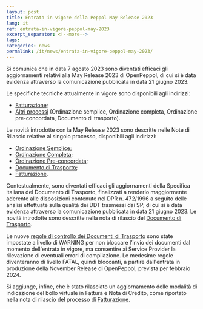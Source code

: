 ```yaml
---
layout: post
title: Entrata in vigore della Peppol May Release 2023
lang: it
ref: entrata-in-vigore-peppol-may-2023
excerpt_separator: <!--more-->
tags:
categories: news
permalink: /it/news/entrata-in-vigore-peppol-may-2023/
---
```

Si comunica che in data 7 agosto 2023 sono diventati efficaci gli aggiornamenti relativi alla May Release 2023 di OpenPeppol, di cui si è data evidenza attraverso la comunicazione pubblicata in data 21 giugno 2023.

Le specifiche tecniche attualmente in vigore sono disponibili agli indirizzi: 
 - [Fatturazione](https://peppol-docs.agid.gov.it/docs/my_index_fatt.jsp);
 - [Altri processi](https://peppol-docs.agid.gov.it/docs/my_index.jsp) (Ordinazione semplice, Ordinazione completa, Ordinazione pre-concordata, Documento di trasporto).
<!--more-->
Le novità introdotte con la May Release 2023 sono descritte nelle Note di Rilascio relative al singolo processo, disponibili agli indirizzi:
 - [Ordinazione Semplice](https://peppol-docs.agid.gov.it/docs/docs/ITA/others/guides/release-notes-it/3-order-only/main.html);
 - [Ordinazione Completa](https://peppol-docs.agid.gov.it/docs/docs/ITA/others/guides/release-notes-it/28-ordering/main.html);
 - [Ordinazione Pre-concordata](https://peppol-docs.agid.gov.it/docs/docs/ITA/others/guides/release-notes-it/42-orderagreement/main.html);
 - [Documento di Trasporto](https://peppol-docs.agid.gov.it/docs/docs/ITA/others/guides/release-notes-it/30-despatchadvice/main.html);
 - [Fatturazione](https://peppol-docs.agid.gov.it/docs/docs/ITA/invoice/guide/release-notes-it/main.html).
 
Contestualmente, sono diventati efficaci gli aggiornamenti della Specifica italiana del Documento di Trasporto, finalizzati a renderlo maggiormente aderente alle disposizioni contenute nel DPR n. 472/1996 a seguito delle analisi effettuate sulla qualità dei DDT trasmessi dai SP, di cui si è data evidenza attraverso la comunicazione pubblicata in data 21 giugno 2023. Le novità introdotte sono descritte nella nota di rilascio del [Documento di Trasporto](https://peppol-docs.agid.gov.it/docs/docs/ITA/others/guides/release-notes-it/30-despatchadvice/main.html).

Le nuove [regole di controllo dei Documenti di Trasporto](https://peppol-docs.agid.gov.it/docs/xml/ITA/sch/peppolbis-trdm016-3.0-despatch-advice/Schematron/ITA/AGID-PEPPOL-T16.html) sono state impostate a livello di WARNING per non bloccare l’invio dei documenti dal momento dell'entrata in vigore, ma consentire ai Service Provider la rilevazione di eventuali errori di compilazione. Le medesime regole diventeranno di livello FATAL, quindi bloccanti, a partire dall'entrata in produzione della November Release di OpenPeppol, prevista per febbraio 2024. 

Si aggiunge, infine, che è stato rilasciato un aggiornamento delle modalità di indicazione del bollo virtuale in Fattura e Nota di Credito, come riportato nella nota di rilascio del processo di [Fatturazione](https://peppol-docs.agid.gov.it/docs/docs/ITA/invoice/guide/release-notes-it/main.html). 
